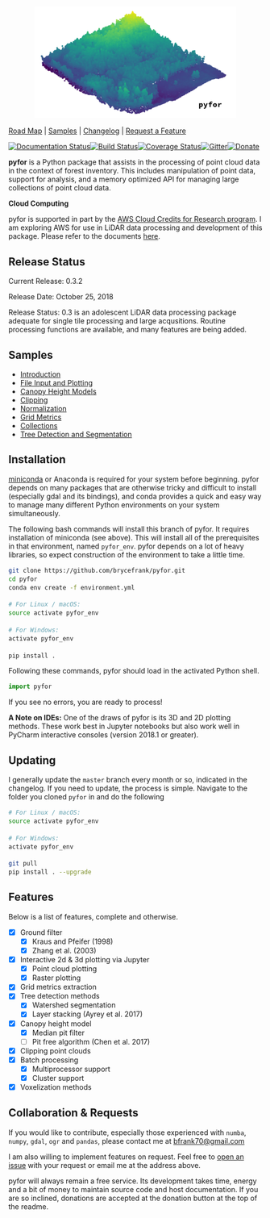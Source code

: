 <p align="center">
  <img src="docs/tile.png" width="400">
</p>

[Road Map](https://github.com/brycefrank/pyfor/projects/12) | [Samples](https://github.com/brycefrank/pyfor_manual/tree/master/notebooks) | [Changelog](https://github.com/brycefrank/pyfor/blob/master/CHANGELOG.md) | [Request a Feature](https://github.com/brycefrank/pyfor/issues/new)

[![Documentation Status](https://readthedocs.org/projects/pyfor/badge/?version=latest)](http://brycefrank.com/pyfor)[![Build Status](https://travis-ci.org/brycefrank/pyfor.svg?branch=master)](https://travis-ci.org/brycefrank/pyfor)[![Coverage Status](https://coveralls.io/repos/github/brycefrank/pyfor/badge.svg?branch=master)](https://coveralls.io/github/brycefrank/pyfor?branch=master)[![Gitter](https://img.shields.io/badge/gitter-join%20chat%20%E2%86%92-brightgreen.svg)](https://gitter.im/pyfor-gh/Lobby?source=orgpage)[![Donate](https://img.shields.io/badge/Donate-PayPal-green.svg)](https://www.paypal.com/cgi-bin/webscr?cmd=_donations&business=6VGXC3S5RVSPN&lc=US&item_name=Bryce%20Frank&currency_code=USD&bn=PP%2dDonationsBF%3abtn_donate_SM%2egif%3aNonHosted)

**pyfor** is a Python package that assists in the processing of point cloud data in the context of forest inventory. 
This includes manipulation of point data, support for analysis, and a
memory optimized API for managing large collections of point cloud data.

**Cloud Computing**

pyfor is supported in part by the [AWS Cloud Credits for Research program](https://aws.amazon.com/research-credits/). I am exploring AWS for use in LiDAR data processing and development of this package. Please refer to the documents [here](http://brycefrank.com/cloud_computing_main).

## Release Status

Current Release: 0.3.2

Release Date: October 25, 2018

Release Status: 0.3 is an adolescent LiDAR data processing package adequate for single tile processing and large acqusitions. Routine processing functions are available, and many features are being added.

## Samples

- [Introduction](https://github.com/brycefrank/pyfor_manual/tree/master/notebooks/1-Introduction.ipynb)
- [File Input and Plotting](https://github.com/brycefrank/pyfor_manual/tree/master/notebooks/2-ImportsExports.ipynb)
- [Canopy Height Models](https://github.com/brycefrank/pyfor_manual/tree/master/notebooks/3-CanopyHeightModel.ipynb)
- [Clipping](https://github.com/brycefrank/pyfor_manual/tree/master/notebooks/4-Clipping.ipynb)
- [Normalization](https://github.com/brycefrank/pyfor_manual/tree/master/notebooks/5-Normalization.ipynb)
- [Grid Metrics](https://github.com/brycefrank/pyfor_manual/tree/master/notebooks/6-GridMetrics.ipynb)
- [Collections](https://github.com/brycefrank/pyfor_manual/tree/master/notebooks/7-Collections.ipynb)
- [Tree Detection and Segmentation](https://github.com/brycefrank/pyfor_manual/tree/master/notebooks/8-DetectionSegmentation.ipynb)

## Installation

[miniconda](https://conda.io/miniconda.html) or Anaconda is required for your system before beginning. pyfor depends on many packages that are otherwise tricky and difficult to install (especially gdal and its bindings), and conda provides a quick and easy way to manage many different Python environments on your system simultaneously.

The following bash commands will install this branch of pyfor. It requires installation of miniconda (see above). This will install all of the prerequisites in that environment, named `pyfor_env`. pyfor depends on a lot of heavy libraries, so expect construction of the environment to take a little time.

```bash
git clone https://github.com/brycefrank/pyfor.git
cd pyfor
conda env create -f environment.yml

# For Linux / macOS:
source activate pyfor_env

# For Windows:
activate pyfor_env

pip install .
```

Following these commands, pyfor should load in the activated Python shell.

```python
import pyfor
```

If you see no errors, you are ready to process!

**A Note on IDEs:** One of the draws of pyfor is its 3D and 2D plotting methods. These work best in Jupyter notebooks but also work well in PyCharm interactive consoles (version 2018.1 or greater).

## Updating

I generally update the `master` branch every month or so, indicated in the changelog. If you need to update, the process is simple. Navigate to the folder you cloned `pyfor` in and do the following

```bash
# For Linux / macOS:
source activate pyfor_env

# For Windows:
activate pyfor_env

git pull
pip install . --upgrade
```

## Features

Below is a list of features, complete and otherwise.

- [X] Ground filter
    - [X] Kraus and Pfeifer (1998)
    - [X] Zhang et al. (2003)
- [X] Interactive 2d & 3d plotting via Jupyter
	- [X] Point cloud plotting
	- [X] Raster plotting
- [X] Grid metrics extraction
- [X] Tree detection methods
    - [X] Watershed segmentation
    - [X] Layer stacking (Ayrey et al. 2017)
- [X] Canopy height model
	- [X] Median pit filter
	- [ ] Pit free algorithm (Chen et al. 2017)
- [X] Clipping point clouds
- [X] Batch processing
	- [X] Multiprocessor support
	- [X] Cluster support
- [X] Voxelization methods

## Collaboration & Requests

If you would like to contribute, especially those experienced with `numba`, `numpy`, `gdal`, `ogr` and `pandas`, please contact me at bfrank70@gmail.com 

I am also willing to implement features on request. Feel free to [open an issue](https://github.com/brycefrank/pyfor/issues) with your request or email me at the address above.

pyfor will always remain a free service. Its development takes time, energy and a bit of money to maintain source code and host documentation. If you are so inclined, donations are accepted at the donation button at the top of the readme.

